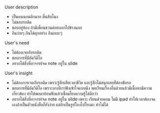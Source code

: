 
User description
- เป็นคนนอนดึกมาก ตื่นสิบโมง
- ไม่ชอบรถติด
- ชอบอยู่ห้อง ถ้ามีเพื่อนชวนค่อยออกไปข้างนอก
- กินง่ายๆ กินได้ทุกอย่าง กินเยอะๆ


User's need
- ไม่ต้องเจอกับรถติด
- ชอบการที่มีอัดวีดีโอ 
- อยากได้สิ่งที่อาจารย์จด note อยู่ใน slide


User's insight
- ไม่ต้องการเจอกับรถติด เพราะรู้สึกเสียเวลาชีวิต และรู้สึกไม่สนุกเลยที่ต้องขับรถ
- ชอบการที่มีอัดวีดีโอ เพราะบางทีเราฟังเข้าใจแบบนึง พอเรียนเรื่องอื่นด้วยแล้วมีเนื้อหามีความเกี่ยวข้อง ทำให้พอมาย้อนฟังแล้วเชื่อมโยงความรู้ได้ดีกว่า
- อยากได้สิ่งที่อาจารย์จด note อยู่ใน slide เพราะ เรียนด้วยคอม ไม่มี ipad ทำให้เวลาต้องจดเองถ้าเป็นตัวหนังสือก็ยังง่าย แต่ถ้าเป็นรูปโยงไปโยงมา ทำไม่ได้
